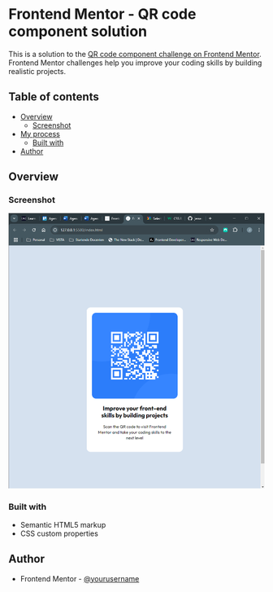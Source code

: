 # Frontend Mentor - QR code component solution

This is a solution to the [QR code component challenge on Frontend Mentor](https://www.frontendmentor.io/challenges/qr-code-component-iux_sIO_H). Frontend Mentor challenges help you improve your coding skills by building realistic projects. 

## Table of contents

- [Overview](#overview)
  - [Screenshot](#screenshot)
- [My process](#my-process)
  - [Built with](#built-with)
- [Author](#author)

## Overview

### Screenshot

![](/images/screenshot.png)

### Built with

- Semantic HTML5 markup
- CSS custom properties

## Author

- Frontend Mentor - [@yourusername](https://www.frontendmentor.io/profile/yourusername)